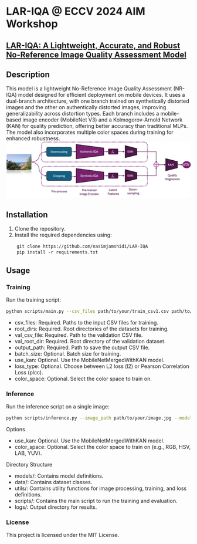 # LAR-IQA @ ECCV 2024 AIM Workshop

## [LAR-IQA: A Lightweight, Accurate, and Robust No-Reference Image Quality Assessment Model](https://arxiv.org/abs/2408.17057)


## Description

This model is a lightweight No-Reference Image Quality Assessment (NR-IQA) model designed for efficient deployment on mobile devices. It uses a dual-branch architecture, with one branch trained on synthetically distorted images and the other on authentically distorted images, improving generalizability across distortion types. Each branch includes a mobile-based image encoder (MobileNet V3) and a Kolmogorov-Arnold Network (KAN) for quality prediction, offering better accuracy than traditional MLPs. The model also incorporates multiple color spaces during training for enhanced robustness. 
![Fig](Model_Architecture.png)

## Installation
1. Clone the repository.
2. Install the required dependencies using:

```
    git clone https://github.com/nasimjamshidi/LAR-IQA
    pip install -r requirements.txt
```

## Usage
### Training
Run the training script:

```bash
python scripts/main.py --csv_files path/to/your/train_csv1.csv path/to/your/train_csv2.csv --root_dirs /path/to/train_dataset1 /path/to/train_dataset2 --val_csv_file path/to/your/val_csv.csv --val_root_dir /path/to/val_dataset --output_path /path/to/output.csv --batch_size 32 [--use_kan] [--loss_type l2|plcc] [--color_space RGB|HSV|LAB|YUV]
```

- csv_files: Required. Paths to the input CSV files for training.
- root_dirs: Required. Root directories of the datasets for training.
- val_csv_file: Required. Path to the validation CSV file.
- val_root_dir: Required. Root directory of the validation dataset.
- output_path: Required. Path to save the output CSV file.
- batch_size: Optional. Batch size for training.
- use_kan: Optional. Use the MobileNetMergedWithKAN model.
- loss_type: Optional. Choose between L2 loss (l2) or Pearson Correlation Loss (plcc).
- color_space: Optional. Select the color space to train on.

### Inference 
Run the inference script on a single image:
```bash
python scripts/inference.py --image_path path/to/your/image.jpg --model_path path/to/trained_model.pt [--use_kan] [--color_space RGB|HSV|LAB|YUV]
```

Options

- use_kan: Optional. Use the MobileNetMergedWithKAN model.
- color_space: Optional. Select the color space to train on (e.g., RGB, HSV, LAB, YUV).

Directory Structure

- models/: Contains model definitions.
- data/: Contains dataset classes.
- utils/: Contains utility functions for image processing, training, and loss definitions.
- scripts/: Contains the main script to run the training and evaluation.
- logs/: Output directory for results.

### License

This project is licensed under the MIT License.
